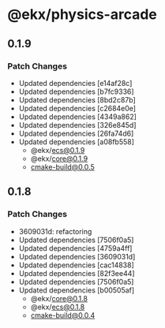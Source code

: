 # @ekx/physics-arcade

## 0.1.9

### Patch Changes

- Updated dependencies [e14af28c]
- Updated dependencies [b7fc9336]
- Updated dependencies [8bd2c87b]
- Updated dependencies [c2684e0e]
- Updated dependencies [4349a862]
- Updated dependencies [326e845d]
- Updated dependencies [26fa74d6]
- Updated dependencies [a08fb558]
  - @ekx/ecs@0.1.9
  - @ekx/core@0.1.9
  - cmake-build@0.0.5

## 0.1.8

### Patch Changes

- 3609031d: refactoring
- Updated dependencies [7506f0a5]
- Updated dependencies [4759a4ff]
- Updated dependencies [3609031d]
- Updated dependencies [cac14838]
- Updated dependencies [82f3ee44]
- Updated dependencies [7506f0a5]
- Updated dependencies [b00505af]
  - @ekx/core@0.1.8
  - @ekx/ecs@0.1.8
  - cmake-build@0.0.4

